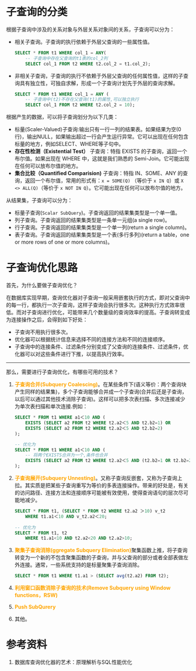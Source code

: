 # 子查询的分类

根据子查询中涉及的关系对象与外层关系对象间的关系，子查询可以分为：

- 相关子查询。子查询的执行依赖于外层父查询的一些属性值。

    ```sql
    SELECT * FROM t1 WHERE col_1 = ANY(
        -- 子查询中存在父查询的t1表的col_2列
        SELECT col_1 FROM t2 WHERE t2.col_2 = t1.col_2);
    ```

- 非相关子查询，子查询的执行不依赖于外层父查询的任何属性值，这样的子查询具有独立性，可独自求解，形成一个子查询计划先于外层的查询求解。

    ```sql
    SELECT * FROM t1 WHERE col_1 = ANY (
        -- 子查询中(t2)不存在父查询(t1)的属性,可以独立执行
        SELECT col_1 FROM t2 WHERE t2.col_2 = 10);
    ```

根据产生的数据，可以将子查询划分为以下几类：

- 标量(Scaler-Valued)子查询:输出只有一行一列的结果表。如果结果为空(0行)，输出NULL，如果输出超过一行会产生运行异常。它可以出现在任何包含标量的地方，例如SELECT、WHERE等子句中。
- **存在性检测（Existential Test）** 子查询：特指 EXISTS 的子查询，返回一个布尔值。如果出现在 WHERE 中，这就是我们熟悉的 Semi-Join。它可能出现在任何可以放布尔值的地方。
- **集合比较（Quantified Comparision)** 子查询：特指 IN、SOME、ANY 的查询，返回一个布尔值，常用的形式有：`x = SOME(Q)` （等价于 `x IN Q`）或 `X <> ALL(Q)`（等价于 `x NOT IN Q`）。它可能出现在任何可以放布尔值的地方。

从结果集，子查询可以分为：

- 标量子查询(`Scalar SubQuery`)。子查询返回的结果集类型是一个单一值。
- 列子查询。子查询返回的结果集类型是一条单一元组(a single row)。
- 行子查询。子查询返回的结果集类型是一个单一列(return a single column)。
- 表子查询。子查询返回的结果集类型是一个表(多行多列)(return a table，one or more rows of one or more columns)。

# 子查询优化思路

首先，为什么要做子查询优化？

在数据库实现早期，查询优化器对子查询一般采用嵌套执行的方式，即对父查询中的每一行，都执行一次子查询，这样子查询会执行很多次。这种执行方式效率很低。而对子查询进行优化，可能带来几个数量级的查询效率的提高。子查询转变成为连接操作之后，会得到如下好处：

- 子查询不用执行很多次。
- 优化器可以根据统计信息来选择不同的连接方法和不同的连接顺序。
- 子查询中的连接条件、过滤条件分别变成了父查询的连接条件、过滤条件，优化器可以对这些条件进行下推，以提高执行效率。

---

那么，需要进行子查询优化，有哪些可用的技术？

1. <b><font color="orange">子查询合并(Subquery Coalescing)</font></b>。在某些条件下(语义等价：两个查询块产生同样的结果集)，多个子查询能够合并成一个子查询(合并后还是子查询，以后可以通过其他技术消除子查询)。这样可以把多次表扫描、多次连接减少为单次表扫描和单次连接.例如：

    ```sql
    SELECT * FROM t1 WHERE a1＜10 AND (
        EXISTS (SELECT a2 FROM t2 WHERE t2.a2＜5 AND t2.b2=1) OR
        EXISTS (SELECT a2 FROM t2 WHERE t2.a2＜5 AND t2.b2=2)
    );
    
    -- 优化为
    SELECT * FROM t1 WHERE a1＜10 AND (
        -- 将两个EXISTS合并为一个,条件也合并
        EXISTS (SELECT a2 FROM t2 WHERE t2.a2＜5 AND (t2.b2=1 OR t2.b2=2)
    );
    ```

2. <b><font color="orange">子查询展开(Subquery Unnesting)</font></b>。又称子查询反嵌套，又称为子查询上拉。其实质是把某些子查询重写为等价的多表连接操作。带来的好处是，有关的访问路径、连接方法和连接顺序可能被有效使用，使得查询语句的层次尽可能地减少。

    ```sql
    SELECT * FROM t1, (SELECT * FROM t2 WHERE t2.a2 ＞10) v_t2
    	WHERE t1.a1＜10 AND v_t2.a2＜20;
    	
    -- 优化为
    SELECT * FROM t1, t2
    	WHERE t1.a1<10 AND t2.a2<20 AND t2.a2>10;
    ```

3. <b><font color="orange">聚集子查询消除(ggregate Subquery Elimination)</font></b>聚集函数上推，将子查询转变为一个新的不包含聚集函数的子查询，并与父查询的部分或者全部表做左外连接。通常，一些系统支持的是标量聚集子查询消除。

    ```sql
    SELECT * FROM t1 WHERE t1.a1 > (SELECT avg(t2.a2) FROM t2);	
    ```

4. <b><font color="orange">利用窗口函数消除子查询的技术(Remove Subquery using Window functions，RSW)</font></b>

5. <b><font color="orange">Push SubQurery</font></b>

6. 其他。

# 参考资料
1. 数据库查询优化器的艺术：原理解析与SQL性能优化
